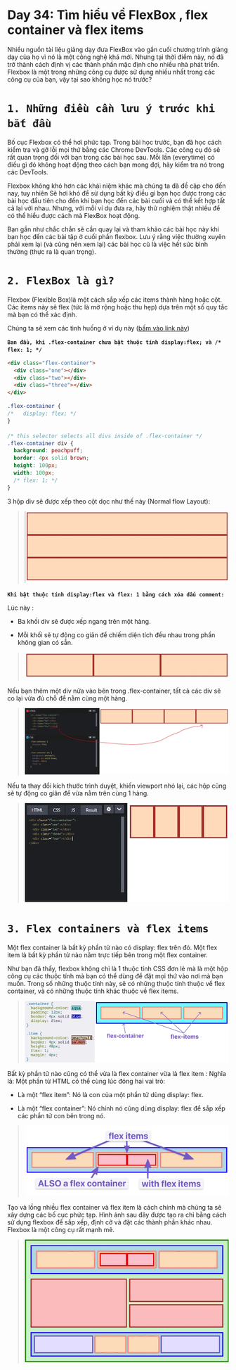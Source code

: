 # Day 34: Tìm hiểu về FlexBox , flex container và flex items

Nhiều nguồn tài liệu giảng dạy đưa FlexBox vào gần cuối chương trình giảng dạy của họ vì nó là một công nghệ khá mới. Nhưng tại thời điểm này, nó đã trở thành cách định vị các thành phần mặc định cho nhiều nhà phát triển. Flexbox là một trong những công cụ được sử dụng nhiều nhất trong các công cụ của bạn, vậy tại sao không học nó trước?

# **`1. Những điều cần lưu ý trước khi bắt đầu`**
Bố cục Flexbox có thể hơi phức tạp. Trong bài học trước, bạn đã học cách kiểm tra và gỡ lỗi mọi thứ bằng các Chrome DevTools. Các công cụ đó sẽ rất quan trọng đối với bạn trong các bài học sau. Mỗi lần (everytime) có điều gì đó không hoạt động theo cách bạn mong đợi, hãy kiểm tra nó trong các DevTools.

Flexbox không khó hơn các khái niệm khác mà chúng ta đã đề cập cho đến nay, tuy nhiên Sẽ hơi khó để sử dụng bất kỳ điều gì bạn học được trong các bài học đầu tiên cho đến khi bạn học đến các bài cuối và có thể kết hợp tất cả lại với nhau. Nhưng, với mỗi ví dụ đưa ra, hãy thử nghiệm thật nhiều để có thể hiểu được cách mà FlexBox hoạt động.

Bạn gần như chắc chắn sẽ cần quay lại và tham khảo các bài học này khi bạn học đến các bài tập ở cuối phần flexbox. Lưu ý rằng việc thường xuyên phải xem lại (và cũng nên xem lại) các bài học cũ là việc hết sức bình thường (thực ra là quan trọng).

# **`2. FlexBox là gì?`**
Flexbox (Flexible Box)là một cách sắp xếp các items thành hàng hoặc cột. Các items này sẽ flex (tức là mở rộng hoặc thu hẹp) dựa trên một số quy tắc mà bạn có thể xác định.

Chúng ta sẽ xem các tình huống ở ví dụ này ([bấm vào link này](https://codepen.io/TheOdinProjectExamples/pen/QWgNxrp?editors=1100))

**`Ban đầu, khi .flex-container chưa bật thuộc tính display:flex; và /* flex: 1; */`**
```html
<div class="flex-container">
  <div class="one"></div>
  <div class="two"></div>
  <div class="three"></div>
</div>
```
```css
.flex-container {
/*   display: flex; */
}

/* this selector selects all divs inside of .flex-container */
.flex-container div {
  background: peachpuff;
  border: 4px solid brown;
  height: 100px;
  width: 100px;
  /* flex: 1; */
}
```
3 hộp div sẽ được xếp theo cột dọc như thế này (Normal flow Layout):

>![](./images/flexbox1.webp) 

**`Khi bật thuộc tính display:flex và flex: 1 bằng cách xóa dấu comment:`**

Lúc này :

- Ba khối div sẽ được xếp ngang trên một hàng.

- Mỗi khối sẽ tự động co giãn để chiếm diện tích đều nhau trong phần không gian có sẵn.

>![](./images/flexbox2.webp)  

Nếu bạn thêm một div nữa vào bên trong .flex-container, tất cả các div sẽ co lại vừa đủ chỗ để nằm cùng một hàng.
>![](./images/flexbox3.webp)  

Nếu ta thay đổi kích thước trình duyệt, khiến viewport nhỏ lại, các hộp cũng sẽ tự động co giãn để vừa nằm trên cùng 1 hàng.
>![](./images/flexbox4.webp)  

# **`3. Flex containers và flex items`**
Một flex container là bất kỳ phần tử nào có display: flex trên đó. Một flex item là bất kỳ phần tử nào nằm trực tiếp bên trong một flex container.

Như bạn đã thấy, flexbox không chỉ là 1 thuộc tính CSS đơn lẻ mà là một hộp công cụ các thuộc tính mà bạn có thể dùng để đặt mọi thứ vào nơi mà bạn muốn. Trong số những thuộc tính này, sẽ có những thuộc tính thuộc về flex container, và có những thuộc tính khác thuộc về flex items.
>![](./images/flexbox5.webp)  


Bất kỳ phần tử nào cũng có thể vừa là flex container vừa là flex item : Nghĩa là: Một phần tử HTML có thể cùng lúc đóng hai vai trò:

- Là một “flex item”: Nó là con của một phần tử dùng display: flex.

- Là một “flex container”: Nó chính nó cũng dùng display: flex để sắp xếp các phần tử con bên trong nó.

>![](./images/flexbox6.webp)  

Tạo và lồng nhiều flex container và flex item là cách chính mà chúng ta sẽ xây dựng các bố cục phức tạp. Hình ảnh sau đây được tạo ra chỉ bằng cách sử dụng flexbox để sắp xếp, định cỡ và đặt các thành phần khác nhau. Flexbox là một công cụ rất mạnh mẽ.

>![](./images/flexbox7.webp)  



